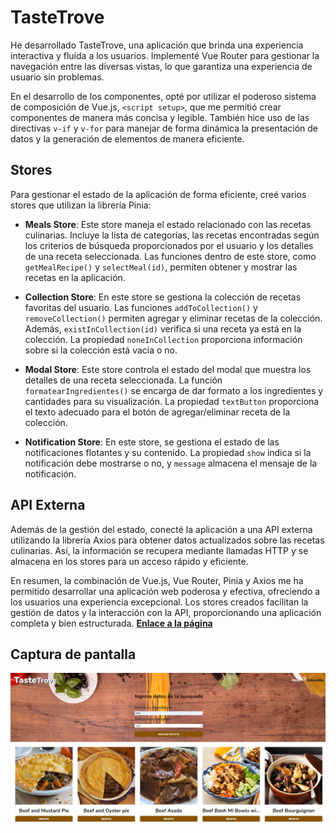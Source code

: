 # TasteTrove

He desarrollado TasteTrove, una aplicación que brinda una experiencia interactiva y fluida a los usuarios. Implementé Vue Router para gestionar la navegación entre las diversas vistas, lo que garantiza una experiencia de usuario sin problemas.

En el desarrollo de los componentes, opté por utilizar el poderoso sistema de composición de Vue.js, `<script setup>`, que me permitió crear componentes de manera más concisa y legible. También hice uso de las directivas `v-if` y `v-for` para manejar de forma dinámica la presentación de datos y la generación de elementos de manera eficiente.

## Stores

Para gestionar el estado de la aplicación de forma eficiente, creé varios stores que utilizan la librería Pinia:

- **Meals Store**: Este store maneja el estado relacionado con las recetas culinarias. Incluye la lista de categorías, las recetas encontradas según los criterios de búsqueda proporcionados por el usuario y los detalles de una receta seleccionada. Las funciones dentro de este store, como `getMealRecipe()` y `selectMeal(id)`, permiten obtener y mostrar las recetas en la aplicación.

- **Collection Store**: En este store se gestiona la colección de recetas favoritas del usuario. Las funciones `addToCollection()` y `removeCollection()` permiten agregar y eliminar recetas de la colección. Además, `existInCollection(id)` verifica si una receta ya está en la colección. La propiedad `noneInCollection` proporciona información sobre si la colección está vacía o no.

- **Modal Store**: Este store controla el estado del modal que muestra los detalles de una receta seleccionada. La función `formatearIngredientes()` se encarga de dar formato a los ingredientes y cantidades para su visualización. La propiedad `textButton` proporciona el texto adecuado para el botón de agregar/eliminar receta de la colección.

- **Notification Store**: En este store, se gestiona el estado de las notificaciones flotantes y su contenido. La propiedad `show` indica si la notificación debe mostrarse o no, y `message` almacena el mensaje de la notificación.

## API Externa

Además de la gestión del estado, conecté la aplicación a una API externa utilizando la librería Axios para obtener datos actualizados sobre las recetas culinarias. Así, la información se recupera mediante llamadas HTTP y se almacena en los stores para un acceso rápido y eficiente.

En resumen, la combinación de Vue.js, Vue Router, Pinia y Axios me ha permitido desarrollar una aplicación web poderosa y efectiva, ofreciendo a los usuarios una experiencia excepcional. Los stores creados facilitan la gestión de datos y la interacción con la API, proporcionando una aplicación completa y bien estructurada.
**[Enlace a la página](https://tastetrove-yubalhh.netlify.app//)**


## Captura de pantalla

![Alt text](tasteTrove.PNG)

